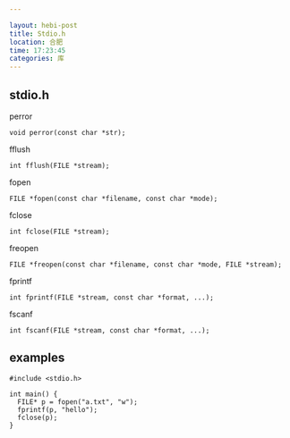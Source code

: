 ```yaml
---

layout: hebi-post
title: Stdio.h
location: 合肥
time: 17:23:45
categories: 库
---
```


## stdio.h

perror

```
void perror(const char *str);
```

fflush

```
int fflush(FILE *stream);
```
<!--more-->

fopen

```
FILE *fopen(const char *filename, const char *mode);
```

fclose

```
int fclose(FILE *stream);
```

freopen

```
FILE *freopen(const char *filename, const char *mode, FILE *stream);
```

fprintf

```
int fprintf(FILE *stream, const char *format, ...);
```

fscanf

```
int fscanf(FILE *stream, const char *format, ...);
```


## examples

```
#include <stdio.h>

int main() {
  FILE* p = fopen("a.txt", "w");
  fprintf(p, "hello");
  fclose(p);
}
```
